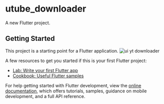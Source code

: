 # utube_downloader

A new Flutter project.

## Getting Started

This project is a starting point for a Flutter application.
![ui yt downloader](https://user-images.githubusercontent.com/113785858/230844066-aa8a8800-c6b9-41b1-b021-f2ddfad79194.png)


A few resources to get you started if this is your first Flutter project:

- [Lab: Write your first Flutter app](https://docs.flutter.dev/get-started/codelab)
- [Cookbook: Useful Flutter samples](https://docs.flutter.dev/cookbook)

For help getting started with Flutter development, view the
[online documentation](https://docs.flutter.dev/), which offers tutorials,
samples, guidance on mobile development, and a full API reference.
